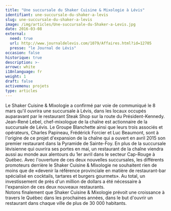 ```yaml
---
title: "Une succursale du Shaker Cuisine & Mixologie à Lévis"
identifiant: une-succursale-du-shaker-a-levis
slug: une-succursale-du-shaker-a-levis
image: /img/articles/Une-succursale-du-Shaker-a-Levis.jpg
date: 2016-03-08
external:
  need: true
  url: http://www.journaldelevis.com/1079/Affaires.html?id=12705
  presse: "le Journal de Lévis"
occasion: false
historique: true
description: >-
arrowc: white
i18nlanguage: fr
weight: 1
draft: false
activemenu: projets
type: articles
---
```

Le Shaker Cuisine & Mixologie a confirmé par voie de communiqué le 8 mars qu'il ouvrira une succursale à Lévis, dans les locaux occupés auparavant par le restaurant Steak Shop sur la route du Président-Kennedy. Jean-René Lebel, chef-mixologue de la chaîne est actionnaire de la succursale de Lévis. Le Groupe Blanchette ainsi que leurs trois associés et opérateurs, Charles Papineau, Frédérick Forcier et Luc Beaumont, sont à l'origine de ce projet d'expansion de la chaîne qui a ouvert en avril 2015 son premier restaurant dans la Pyramide de Sainte-Foy. En plus de la succursale lévisienne qui ouvrira ses portes en mai, un restaurant de la chaîne viendra aussi au monde aux alentours du 1er avril dans le secteur Cap-Rouge à Québec.  Avec l'ouverture de ces deux nouvelles succursales, les différents promoteurs derrière le Shaker Cuisine & Mixologie ne souhaitent rien de moins que de «devenir la référence provinciale en matière de restaurant-bar spécialisé en cocktails, tartares et burgers gourmets». Au total, un investissement de près d'un million de dollars a été nécessaire à l'expansion de ces deux nouveaux restaurants.  
Notons finalement que Shaker Cuisine & Mixologie prévoit une croissance à travers le Québec dans les prochaines années, dans le but d'ouvrir un restaurant dans chaque ville de plus de 30 000 habitants. 

